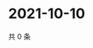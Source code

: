 # 2021-10-10

共 0 条

<!-- BEGIN WEIBO -->
<!-- 最后更新时间 Sun Oct 10 2021 19:10:52 GMT+0800 (China Standard Time) -->

<!-- END WEIBO -->
